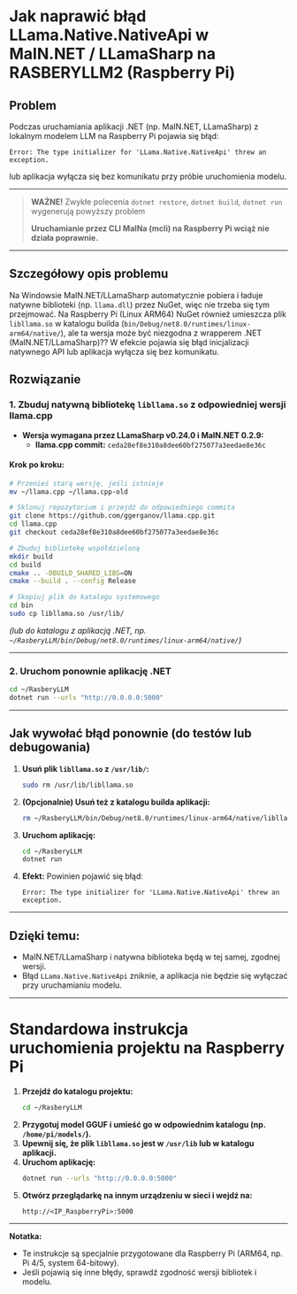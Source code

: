 # Jak naprawić błąd LLama.Native.NativeApi w MaIN.NET / LLamaSharp na RASBERYLLM2 (Raspberry Pi)

## Problem

Podczas uruchamiania aplikacji .NET (np. MaIN.NET, LLamaSharp) z lokalnym modelem LLM na Raspberry Pi pojawia się błąd:

```
Error: The type initializer for 'LLama.Native.NativeApi' threw an exception.
```
lub aplikacja wyłącza się bez komunikatu przy próbie uruchomienia modelu.

---

> **WAŻNE!**
> Zwykłe polecenia `dotnet restore`, `dotnet build`, `dotnet run` wygenerują powyższy problem
> 
> **Uruchamianie przez CLI MaINa (mcli) na Raspberry Pi wciąż nie działa poprawnie.**

---

## Szczegółowy opis problemu

Na Windowsie MaIN.NET/LLamaSharp automatycznie pobiera i ładuje natywne biblioteki (np. `llama.dll`) przez NuGet, więc nie trzeba się tym przejmować. Na Raspberry Pi (Linux ARM64) NuGet również umieszcza plik `libllama.so` w katalogu builda (`bin/Debug/net8.0/runtimes/linux-arm64/native/`), ale ta wersja może być niezgodna z wrapperem .NET (MaIN.NET/LLamaSharp)?? W efekcie pojawia się błąd inicjalizacji natywnego API lub aplikacja wyłącza się bez komunikatu.

## Rozwiązanie

### 1. Zbuduj natywną bibliotekę `libllama.so` z odpowiedniej wersji llama.cpp

- **Wersja wymagana przez LLamaSharp v0.24.0 i MaIN.NET 0.2.9:**
  - **llama.cpp commit:** `ceda28ef8e310a8dee60bf275077a3eedae8e36c`

#### Krok po kroku:

```bash
# Przenieś starą wersję, jeśli istnieje
mv ~/llama.cpp ~/llama.cpp-old

# Sklonuj repozytorium i przejdź do odpowiedniego commita
git clone https://github.com/ggerganov/llama.cpp.git
cd llama.cpp
git checkout ceda28ef8e310a8dee60bf275077a3eedae8e36c

# Zbuduj bibliotekę współdzieloną
mkdir build
cd build
cmake .. -DBUILD_SHARED_LIBS=ON
cmake --build . --config Release

# Skopiuj plik do katalogu systemowego
cd bin
sudo cp libllama.so /usr/lib/
```

*(lub do katalogu z aplikacją .NET, np. `~/RasberyLLM/bin/Debug/net8.0/runtimes/linux-arm64/native/`)*

---

### 2. Uruchom ponownie aplikację .NET

```bash
cd ~/RasberyLLM
dotnet run --urls "http://0.0.0.0:5000"
```

---

## Jak wywołać błąd ponownie (do testów lub debugowania)

1. **Usuń plik `libllama.so` z `/usr/lib/`:**
   ```bash
   sudo rm /usr/lib/libllama.so
   ```
2. **(Opcjonalnie) Usuń też z katalogu builda aplikacji:**
   ```bash
   rm ~/RasberyLLM/bin/Debug/net8.0/runtimes/linux-arm64/native/libllama.so
   ```
3. **Uruchom aplikację:**
   ```bash
   cd ~/RasberyLLM
   dotnet run
   ```
4. **Efekt:**
   Powinien pojawić się błąd:
   ```
   Error: The type initializer for 'LLama.Native.NativeApi' threw an exception.
   ```

---

## Dzięki temu:
- MaIN.NET/LLamaSharp i natywna biblioteka będą w tej samej, zgodnej wersji.
- Błąd `LLama.Native.NativeApi` zniknie, a aplikacja nie będzie się wyłączać przy uruchamianiu modelu.

---

# Standardowa instrukcja uruchomienia projektu na Raspberry Pi

1. **Przejdź do katalogu projektu:**
   ```bash
   cd ~/RasberyLLM
   ```
2. **Przygotuj model GGUF i umieść go w odpowiednim katalogu (np. `/home/pi/models/`).**
3. **Upewnij się, że plik `libllama.so` jest w `/usr/lib` lub w katalogu aplikacji.**
4. **Uruchom aplikację:**
   ```bash
   dotnet run --urls "http://0.0.0.0:5000"
   ```
5. **Otwórz przeglądarkę na innym urządzeniu w sieci i wejdź na:**
   ```
   http://<IP_RaspberryPi>:5000
   ```

---

**Notatka:**
- Te instrukcje są specjalnie przygotowane dla Raspberry Pi (ARM64, np. Pi 4/5, system 64-bitowy).
- Jeśli pojawią się inne błędy, sprawdź zgodność wersji bibliotek i modelu. 
